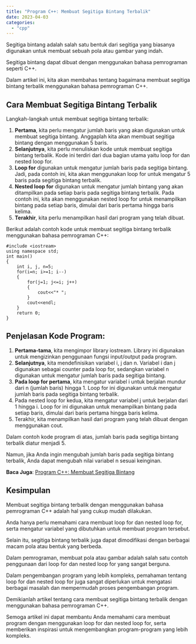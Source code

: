 ```yaml
---
title: "Program C++: Membuat Segitiga Bintang Terbalik"
date: 2023-04-03
categories: 
  - "cpp"
---
```


Segitiga bintang adalah salah satu bentuk dari segitiga yang biasanya digunakan untuk membuat sebuah pola atau gambar yang indah.

Segitiga bintang dapat dibuat dengan menggunakan bahasa pemrograman seperti C++.

Dalam artikel ini, kita akan membahas tentang bagaimana membuat segitiga bintang terbalik menggunakan bahasa pemrograman C++.

## Cara Membuat Segitiga Bintang Terbalik

Langkah-langkah untuk membuat segitiga bintang terbalik:

1. **Pertama**, kita perlu mengatur jumlah baris yang akan digunakan untuk membuat segitiga bintang. Anggaplah kita akan membuat segitiga bintang dengan menggunakan 5 baris.
2. **Selanjutnya**, kita perlu menuliskan kode untuk membuat segitiga bintang terbalik. Kode ini terdiri dari dua bagian utama yaitu loop for dan nested loop for.
3. **Loop for** digunakan untuk mengatur jumlah baris pada segitiga bintang. Jadi, pada contoh ini, kita akan menggunakan loop for untuk mengatur 5 baris pada segitiga bintang terbalik.
4. **Nested loop for** digunakan untuk mengatur jumlah bintang yang akan ditampilkan pada setiap baris pada segitiga bintang terbalik. Pada contoh ini, kita akan menggunakan nested loop for untuk menampilkan bintang pada setiap baris, dimulai dari baris pertama hingga baris kelima.
5. **Terakhir**, kita perlu menampilkan hasil dari program yang telah dibuat.

Berikut adalah contoh kode untuk membuat segitiga bintang terbalik menggunakan bahasa pemrograman C++:

```
#include <iostream>
using namespace std;
int main()
{
    int i, j, n=5;
    for(i=n; i>=1; i--)
    {
        for(j=1; j<=i; j++)
        {
            cout<<"* ";
        }
        cout<<endl;
    }
    return 0;
}

```

## Penjelasan Kode Program:

1. **Pertama-tama**, kita mengimpor library iostream. Library ini digunakan untuk mengizinkan penggunaan fungsi input/output pada program.
2. **Selanjutnya**, kita mendefinisikan variabel i, j dan n. Variabel i dan j digunakan sebagai counter pada loop for, sedangkan variabel n digunakan untuk mengatur jumlah baris pada segitiga bintang.
3. **Pada loop for pertama**, kita mengatur variabel i untuk berjalan mundur dari n (jumlah baris) hingga 1. Loop for ini digunakan untuk mengatur jumlah baris pada segitiga bintang terbalik.
4. Pada nested loop for kedua, kita mengatur variabel j untuk berjalan dari 1 hingga i. Loop for ini digunakan untuk menampilkan bintang pada setiap baris, dimulai dari baris pertama hingga baris kelima.
5. Terakhir, kita menampilkan hasil dari program yang telah dibuat dengan menggunakan cout.

Dalam contoh kode program di atas, jumlah baris pada segitiga bintang terbalik diatur menjadi 5.

Namun, jika Anda ingin mengubah jumlah baris pada segitiga bintang terbalik, Anda dapat mengubah nilai variabel n sesuai keinginan.

**Baca Juga**: [Program C++: Membuat Segitiga Bintang](https://ajiekusumadhany.com/program-cpp-membuat-segitiga-bintang/)

## Kesimpulan

Membuat segitiga bintang terbalik dengan menggunakan bahasa pemrograman C++ adalah hal yang cukup mudah dilakukan.

Anda hanya perlu memahami cara membuat loop for dan nested loop for, serta mengatur variabel yang dibutuhkan untuk membuat program tersebut.

Selain itu, segitiga bintang terbalik juga dapat dimodifikasi dengan berbagai macam pola atau bentuk yang berbeda.

Dalam pemrograman, membuat pola atau gambar adalah salah satu contoh penggunaan dari loop for dan nested loop for yang sangat berguna.

Dalam pengembangan program yang lebih kompleks, pemahaman tentang loop for dan nested loop for juga sangat diperlukan untuk mengatasi berbagai masalah dan mempermudah proses pengembangan program.

Demikianlah artikel tentang cara membuat segitiga bintang terbalik dengan menggunakan bahasa pemrograman C++.

Semoga artikel ini dapat membantu Anda memahami cara membuat program dengan menggunakan loop for dan nested loop for, serta memberikan inspirasi untuk mengembangkan program-program yang lebih kompleks.
